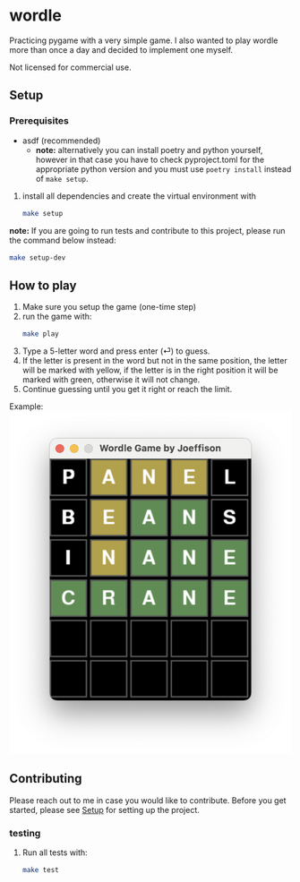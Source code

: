 # wordle
Practicing pygame with a very simple game. I also wanted to play wordle more than once a day and decided to implement one myself.

Not licensed for commercial use.


## Setup

### Prerequisites
- asdf (recommended)
  - **note:** alternatively you can install poetry and python yourself,
however in that case you have to check pyproject.toml for the appropriate
python version and you must use `poetry install` instead of `make setup`.


1. install all dependencies and create the virtual environment with
    ```sh
    make setup
    ```

**note:** If you are going to run tests and contribute to this project,
please run the command below instead:
```sh
make setup-dev
```


## How to play

1. Make sure you setup the game (one-time step)
2. run the game with:
    ```sh
    make play
    ```
3. Type a 5-letter word and press enter (&#x23CE;) to guess.
4. If the letter is present in the word but not in the same position,
the letter will be marked with yellow, if the letter is in the right position
it will be marked with green, otherwise it will not change.
5. Continue guessing until you get it right or reach the limit.

Example:
![screenshot with example containing 4 guesses](docs/images/screenshot_game_v0.png "The word crane was guessed correctly")


## Contributing

Please reach out to me in case you would like to contribute.
Before you get started, please see [Setup](#setup) for setting up the project.

### testing

1. Run all tests with:
    ```sh
    make test
    ```
